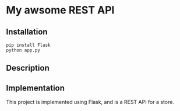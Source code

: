 # My awsome REST API

## Installation

```
pip install Flask
python app.py
```

## Description

## Implementation

This project is implemented using Flask, and is a REST API for a store.
